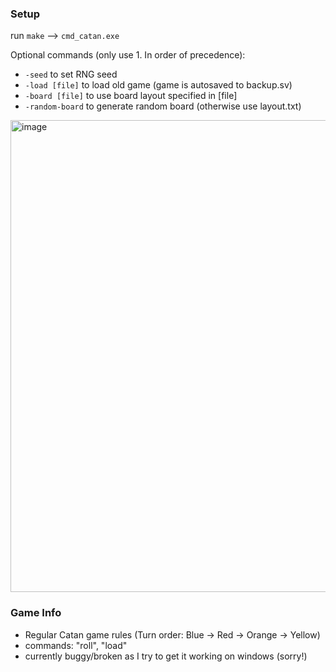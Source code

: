 ### Setup

run `make` --> `cmd_catan.exe`

Optional commands (only use 1. In order of precedence):
- `-seed` to set RNG seed
- `-load [file]` to load old game (game is autosaved to backup.sv)
- `-board [file]` to use board layout specified in [file]
- `-random-board` to generate random board (otherwise use layout.txt)

<img width="1485" height="755" alt="image" src="https://github.com/user-attachments/assets/529244df-a7de-4127-adeb-7cbea05edef2" />

### Game Info
- Regular Catan game rules (Turn order: Blue -> Red -> Orange -> Yellow)
- commands: "roll", "load"
- currently buggy/broken as I try to get it working on windows (sorry!)
